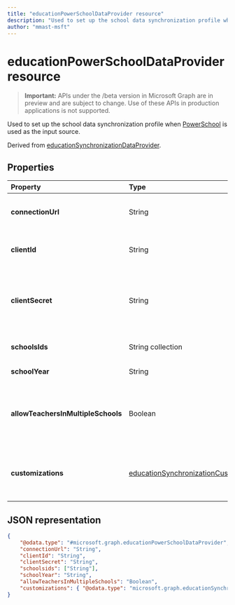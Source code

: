 ```yaml
---
title: "educationPowerSchoolDataProvider resource"
description: "Used to set up the school data synchronization profile when PowerSchool is used as the input source."author: "mmast-msft"
---
```


# educationPowerSchoolDataProvider resource

> **Important:** APIs under the /beta version in Microsoft Graph are in preview and are subject to change. Use of these APIs in production applications is not supported.

Used to set up the school data synchronization profile when [PowerSchool](https://www.powerschool.com/solutions/student-information-system-sis/) is used as the input source.

Derived from [educationSynchronizationDataProvider](educationsynchronizationdataprovider.md).

## Properties

| Property | Type | Description |
|:-|:-|:-|
| **connectionUrl** | String | The connection URL to the PowerSchool instance. |
| **clientId** | String |  The client ID used to connect to PowerSchool. |
| **clientSecret** | String |  The client secret to authenticate the connection to the PowerSchool instance. |
| **schoolsIds** | String collection |  The list of schools to sync. |
| **schoolYear** | String |  The school year to sync. |
| **allowTeachersInMultipleSchools** | Boolean |  Indicates whether the source has multiple identifiers for a single student or teacher. |
| **customizations** | [educationSynchronizationCustomizations](educationsynchronizationcustomizations.md) | Optional customization to be applied to the synchronization profile.|

## JSON representation
<!-- {
  "blockType": "resource",
  "optionalProperties": [

  ],
  "@odata.type": "#microsoft.graph.educationPowerSchoolDataProvider"
}-->

```json
{
    "@odata.type": "#microsoft.graph.educationPowerSchoolDataProvider",
    "connectionUrl": "String",
    "clientId": "String",
    "clientSecret": "String",
    "schoolsids": ["String"],
    "schoolYear": "String",
    "allowTeachersInMultipleSchools": "Boolean",
    "customizations": { "@odata.type": "microsoft.graph.educationSynchronizationCustomizations" }
}
```
